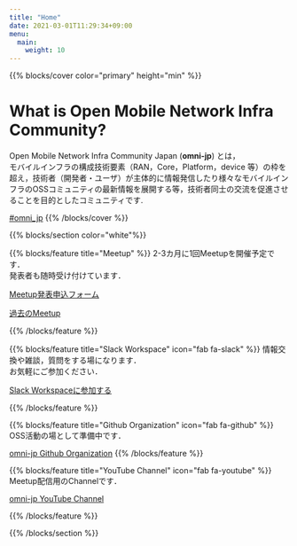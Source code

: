 ```yaml
---
title: "Home"
date: 2021-03-01T11:29:34+09:00
menu:
  main:
    weight: 10
---
```


{{% blocks/cover color="primary" height="min" %}}
# What is Open Mobile Network Infra Community?

Open Mobile Network Infra Community Japan (<strong>omni-jp</strong>) とは，  
モバイルインフラの構成技術要素（RAN，Core，Platform，device 等）の枠を超え，技術者（開発者・ユーザ）が主体的に情報発信したり様々なモバイルインフラのOSSコミュニティの最新情報を展開する等，技術者同士の交流を促進させることを目的としたコミュニティです.

<i class="fab fa-twitter"></i> [#omni_jp](https://twitter.com/search?q=%23omni_jp)
{{% /blocks/cover %}}


{{% blocks/section color="white"%}}

{{% blocks/feature title="Meetup" %}}
2-3カ月に1回Meetupを開催予定です．  
発表者も随時受け付けています．

[Meetup発表申込フォーム](https://docs.google.com/forms/d/e/1FAIpQLSfPyOnXtg-nGFLD7H0tIMLD2J00URC0J9-IlwVmhCu_qU48hw/viewform)

[過去のMeetup](/meetup)

{{% /blocks/feature %}}

{{% blocks/feature title="Slack Workspace" icon="fab fa-slack" %}}
情報交換や雑談，質問をする場になります．  
お気軽にご参加ください．

[Slack Workspaceに参加する](https://join.slack.com/t/omni-jp/shared_invite/zt-nrwl8rw3-gZIS1FckzeQ2efagTrWUpA)

{{% /blocks/feature %}}

{{% blocks/feature title="Github Organization" icon="fab fa-github" %}}
OSS活動の場として準備中です．  

[omni-jp Github Organization](https://github.com/omni-jp)
{{% /blocks/feature %}}

{{% blocks/feature title="YouTube Channel" icon="fab fa-youtube" %}}
Meetup配信用のChannelです．  

[omni-jp YouTube Channel](https://www.youtube.com/channel/UCnZp6DJTQQfoT6rLt8CBz5g)

{{% /blocks/feature %}}

{{% /blocks/section %}}
